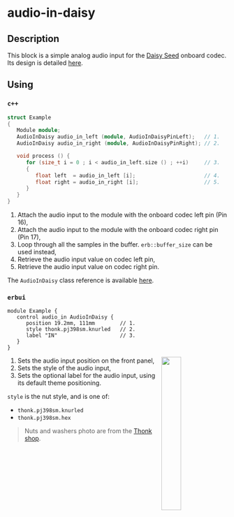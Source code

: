 # audio-in-daisy

## Description

This block is a simple analog audio input for the
[Daisy Seed](https://www.electro-smith.com/daisy/daisy) onboard codec.
Its design is detailed [here](./design.md).


## Using

### `c++`

```c++
struct Example
{
   Module module;
   AudioInDaisy audio_in_left (module, AudioInDaisyPinLeft);   // 1.
   AudioInDaisy audio_in_right (module, AudioInDaisyPinRight); // 2.

   void process () {
      for (size_t i = 0 ; i < audio_in_left.size () ; ++i)     // 3.
      {
         float left  = audio_in_left [i];                      // 4.
         float right = audio_in_right [i];                     // 5.
      }
   }
}
```

1. Attach the audio input to the module with the onboard codec left pin (Pin 16),
2. Attach the audio input to the module with the onboard codec right pin (Pin 17),
2. Loop through all the samples in the buffer. `erb::buffer_size` can be used instead,
3. Retrieve the audio input value on codec left pin,
4. Retrieve the audio input value on codec right pin.

The `AudioInDaisy` class reference is available [here](./reference.md).

### `erbui`

```erbui
module Example {
   control audio_in AudioInDaisy {
      position 19.2mm, 111mm        // 1.
      style thonk.pj398sm.knurled   // 2.
      label "IN"                    // 3.
   }
}
```

<img align="right" width="30%" src="https://www.thonk.co.uk/wp-content/uploads/2017/02/nutswashers.jpg">

1. Sets the audio input position on the front panel,
2. Sets the style of the audio input,
3. Sets the optional label for the audio input, using its default theme positioning.

`style` is the nut style, and is one of:
- `thonk.pj398sm.knurled`
- `thonk.pj398sm.hex`

> Nuts and washers photo are from the [Thonk shop](https://www.thonk.co.uk/shop/3-5mm-jacks/).
